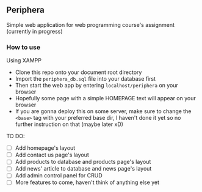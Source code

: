 ## Periphera
Simple web application for web programming course's assignment (currently in progress)


### How to use 
Using XAMPP
- Clone this repo onto your document root directory
- Import the `periphera_db.sql` file into your database first
- Then start the web app by entering `localhost/periphera` on your browser
- Hopefully some page with a simple HOMEPAGE text will appear on your browser
- If you are gonna deploy this on some server, make sure to change the `<base>` tag with your preferred base dir, I haven't done it yet so no further instruction on that (maybe later xD)



TO DO:

- [ ] Add homepage's layout
- [ ] Add contact us page's layout
- [ ] Add products to database and products page's layout
- [ ] Add news' article to database and news page's layout
- [ ] Add admin control panel for CRUD
- [ ] More features to come, haven't think of anything else yet